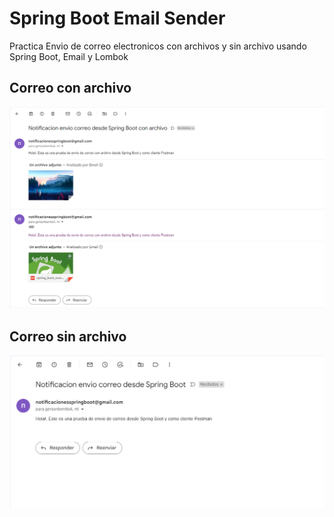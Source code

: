 # Spring Boot Email Sender
Practica Envio de correo electronicos con archivos y sin archivo usando Spring Boot, Email y Lombok

## Correo con archivo
![email-file](src/main/resources/images/email-file.png)

## Correo sin archivo
![email](src/main/resources/images/email.png)